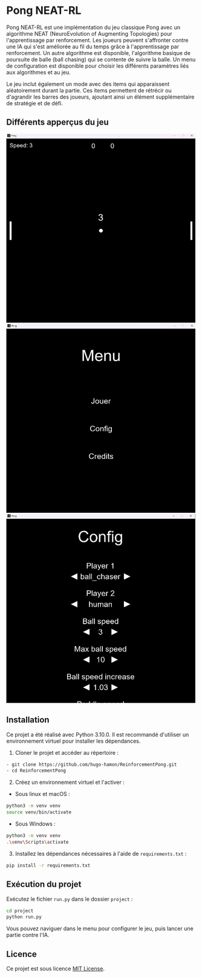 # Pong NEAT-RL

Pong NEAT-RL est une implémentation du jeu classique Pong avec un algorithme NEAT (NeuroEvolution of Augmenting Topologies) pour l'apprentissage par renforcement. Les joueurs peuvent s'affronter contre une IA qui s'est améliorée au fil du temps grâce à l'apprentissage par renforcement. Un autre algorithme est disponible, l'algorithme basique de poursuite de balle (ball chasing) qui se contente de suivre la balle. Un menu de configuration est disponible pour choisir les différents paramètres liés aux algorithmes et au jeu.

Le jeu inclut également un mode avec des items qui apparaissent aléatoirement durant la partie. Ces items permettent de rétrécir ou d'agrandir les barres des joueurs, ajoutant ainsi un élément supplémentaire de stratégie et de défi.

## Différents apperçus du jeu

<img src="md-image/game.png" alt="Capture d'écran du jeu en action" width="500" height="500">

<img src="md-image/menu.png" alt="Capture d'écran du menu" width="500" height="500">

<img src="md-image/config.png" alt="Capture d'écran du menu config" width="500" height="500">

## Installation

Ce projet a été réalisé avec Python 3.10.0. Il est recommandé d'utiliser un environnement virtuel pour installer les dépendances.

1. Cloner le projet et accéder au répertoire :


```bash
- git clone https://github.com/hugo-hamon/ReinforcementPong.git
- cd ReinforcementPong
```

2. Créez un environnement virtuel et l'activer :
    
- Sous linux et macOS :
```bash
python3 -m venv venv
source venv/bin/activate
```
- Sous Windows :
```bash
python3 -m venv venv
.\venv\Scripts\activate
```

3. Installez les dépendances nécessaires à l'aide de `requirements.txt` :
```bash
pip install -r requirements.txt
```

## Exécution du projet

Exécutez le fichier `run.py` dans le dossier `project` :
```bash
cd project
python run.py
```

Vous pouvez naviguer dans le menu pour configurer le jeu, puis lancer une partie contre l'IA.

## Licence
Ce projet est sous licence [MIT License](LICENSE).
